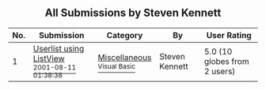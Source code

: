 ﻿<div align="center">

## All Submissions by Steven Kennett

</div>

No.  | Submission | Category | By   | User Rating
---- | ---------- | -------- | ---- | -----------
1 | [Userlist using ListView<br /><sup>2001-08-11 01:38:38</sup>](https://github.com/Planet-Source-Code/steven-kennett-userlist-using-listview__1-26086) | [Miscellaneous<br /><sup>Visual Basic</sup>](../ByCategory/miscellaneous__1-1.md) | Steven Kennett | 5.0 (10 globes from 2 users)
